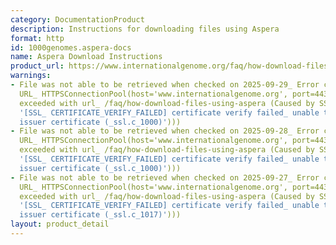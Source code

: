 ```yaml
---
category: DocumentationProduct
description: Instructions for downloading files using Aspera
format: http
id: 1000genomes.aspera-docs
name: Aspera Download Instructions
product_url: https://www.internationalgenome.org/faq/how-download-files-using-aspera
warnings:
- File was not able to be retrieved when checked on 2025-09-29_ Error connecting to
  URL_ HTTPSConnectionPool(host='www.internationalgenome.org', port=443)_ Max retries
  exceeded with url_ /faq/how-download-files-using-aspera (Caused by SSLError(SSLCertVerificationError(1,
  '[SSL_ CERTIFICATE_VERIFY_FAILED] certificate verify failed_ unable to get local
  issuer certificate (_ssl.c_1000)')))
- File was not able to be retrieved when checked on 2025-09-28_ Error connecting to
  URL_ HTTPSConnectionPool(host='www.internationalgenome.org', port=443)_ Max retries
  exceeded with url_ /faq/how-download-files-using-aspera (Caused by SSLError(SSLCertVerificationError(1,
  '[SSL_ CERTIFICATE_VERIFY_FAILED] certificate verify failed_ unable to get local
  issuer certificate (_ssl.c_1000)')))
- File was not able to be retrieved when checked on 2025-09-27_ Error connecting to
  URL_ HTTPSConnectionPool(host='www.internationalgenome.org', port=443)_ Max retries
  exceeded with url_ /faq/how-download-files-using-aspera (Caused by SSLError(SSLCertVerificationError(1,
  '[SSL_ CERTIFICATE_VERIFY_FAILED] certificate verify failed_ unable to get local
  issuer certificate (_ssl.c_1017)')))
layout: product_detail
---
```


